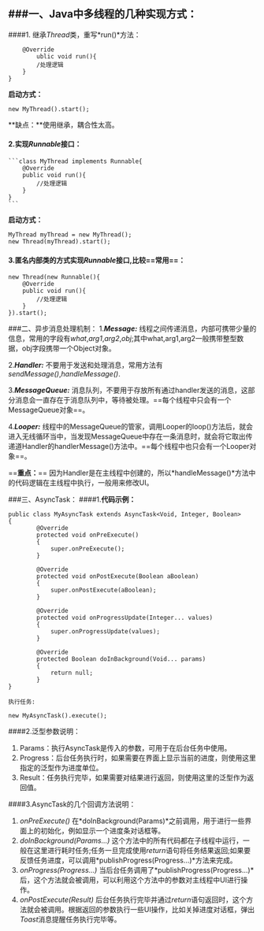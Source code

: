 ###一、Java中多线程的几种实现方式：
---
####1. 继承*Thread*类，重写*run()*方法：

```class MyThread extends Thread() {
	@Override
		ublic void run(){
		/处理逻辑
	}
}
```
		
**启动方式：**

	new MyThread().start();

**缺点：**使用继承，耦合性太高。
#### 2.实现*Runnable*接口：

	```class MyThread implements Runnable{
		@Override
		public void run(){
			//处理逻辑
		}
	}
	```
	
**启动方式：**

	MyThread myThread = new MyThread();
	new Thread(myThread).start();

#### 3.匿名内部类的方式实现*Runnable*接口,比较==常用==：

	new Thread(new Runnable(){
		@Override
		public void run(){
			//处理逻辑
		}
	}).start();

###二、异步消息处理机制：
1.***Message:***
	线程之间传递消息，内部可携带少量的信息，常用的字段有*what*,*arg1*,*arg2*,*obj*;其中what,arg1,arg2一般携带整型数据，obj字段携带一个Object对象。

2.***Handler:***
	不要用于发送和处理消息，常用方法有*sendMessage()*,*handleMessage()*.

3.***MessageQueue:***
	消息队列，不要用于存放所有通过handler发送的消息，这部分消息会一直存在于消息队列中，等待被处理。==每个线程中只会有一个MessageQueue对象==。

4.***Looper:***
	线程中的MessageQueue的管家，调用Looper的loop()方法后，就会进入无线循环当中，当发现MessageQueue中存在一条消息时，就会将它取出传递道Handler的handlerMessage()方法中。==每个线程中也只会有一个Looper对象==。

==**重点：**==
	因为Handler是在主线程中创建的，所以*handleMessage()*方法中的代码逻辑在主线程中执行，一般用来修改UI。

###三、AsyncTask：
####1.**代码示例：**

	public class MyAsyncTask extends AsyncTask<Void, Integer, Boolean>
	{
    		@Override
    		protected void onPreExecute()
    		{
        		super.onPreExecute();
    		}

    		@Override
    		protected void onPostExecute(Boolean aBoolean)
    		{
        		super.onPostExecute(aBoolean);
    		}

    		@Override
    		protected void onProgressUpdate(Integer... values)
    		{
        		super.onProgressUpdate(values);
    		}

    		@Override
   		    protected Boolean doInBackground(Void... params)
    		{
        		return null;
    		}
	}

	执行任务:

	new MyAsyncTask().execute();

####2.泛型参数说明：

1. Params：执行AsyncTask是传入的参数，可用于在后台任务中使用。
2. Progress：后台任务执行时，如果需要在界面上显示当前的进度，则使用这里指定的泛型作为进度单位。
3.  Result：任务执行完毕，如果需要对结果进行返回，则使用这里的泛型作为返回值。

####3.AsyncTask的几个回调方法说明：
1. *onPreExecute()*
在*doInBackground(Params)*之前调用，用于进行一些界面上的初始化，例如显示一个进度条对话框等。
2. *doInBackground(Params...)*
这个方法中的所有代码都在子线程中运行，一般在这里进行耗时任务;任务一旦完成使用*return*语句将任务结果返回;如果要反馈任务进度，可以调用*publishProgress(Progress...)*方法来完成。
3. *onProgress(Progress...)*
当后台任务调用了*publishProgress(Progress...)*后，这个方法就会被调用，可以利用这个方法中的参数对主线程中UI进行操作。
4. *onPostExecute(Result)*
后台任务执行完毕并通过*return*语句返回时，这个方法就会被调用。根据返回的参数执行一些UI操作，比如关掉进度对话框，弹出*Toast*消息提醒任务执行完毕等。
